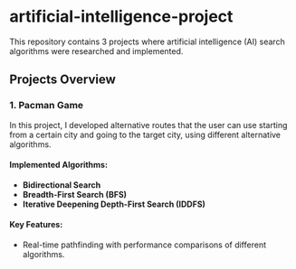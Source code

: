 # artificial-intelligence-project



This repository contains 3 projects where artificial intelligence (AI) search algorithms were researched and implemented.
## Projects Overview  

### 1. Pacman Game  
In this project, I developed alternative routes that the user can use starting from a certain city and going to the target city, using different alternative algorithms.

#### **Implemented Algorithms:**  
- **Bidirectional Search**  
- **Breadth-First Search (BFS)**  
- **Iterative Deepening Depth-First Search (IDDFS)**  


#### **Key Features:**  
- Real-time pathfinding with performance comparisons of different algorithms.  
